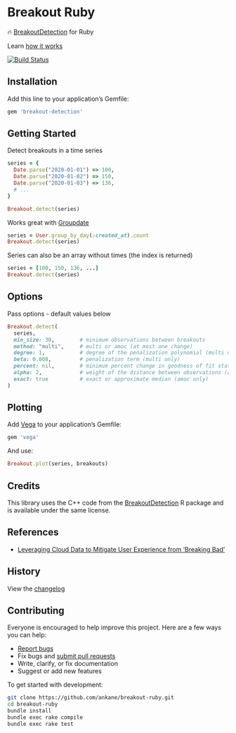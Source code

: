 # Breakout Ruby

:fire: [BreakoutDetection](https://github.com/twitter/BreakoutDetection) for Ruby

Learn [how it works](https://blog.twitter.com/engineering/en_us/a/2014/breakout-detection-in-the-wild)

[![Build Status](https://github.com/ankane/breakout-ruby/workflows/build/badge.svg?branch=master)](https://github.com/ankane/breakout-ruby/actions)

## Installation

Add this line to your application’s Gemfile:

```ruby
gem 'breakout-detection'
```

## Getting Started

Detect breakouts in a time series

```ruby
series = {
  Date.parse("2020-01-01") => 100,
  Date.parse("2020-01-02") => 150,
  Date.parse("2020-01-03") => 136,
  # ...
}

Breakout.detect(series)
```

Works great with [Groupdate](https://github.com/ankane/groupdate)

```ruby
series = User.group_by_day(:created_at).count
Breakout.detect(series)
```

Series can also be an array without times (the index is returned)

```ruby
series = [100, 150, 136, ...]
Breakout.detect(series)
```

## Options

Pass options - default values below

```ruby
Breakout.detect(
  series,
  min_size: 30,        # minimum observations between breakouts
  method: "multi",     # multi or amoc (at most one change)
  degree: 1,           # degree of the penalization polynomial (multi only)
  beta: 0.008,         # penalization term (multi only)
  percent: nil,        # minimum percent change in goodness of fit statistic (multi only)
  alpha: 2,            # weight of the distance between observations (amoc only)
  exact: true          # exact or approximate median (amoc only)
)
```

## Plotting

Add [Vega](https://github.com/ankane/vega) to your application’s Gemfile:

```ruby
gem 'vega'
```

And use:

```ruby
Breakout.plot(series, breakouts)
```

## Credits

This library uses the C++ code from the [BreakoutDetection](https://github.com/twitter/BreakoutDetection) R package and is available under the same license.

## References

- [Leveraging Cloud Data to Mitigate User Experience from ‘Breaking Bad’](https://arxiv.org/abs/1411.7955)

## History

View the [changelog](https://github.com/ankane/breakout-ruby/blob/master/CHANGELOG.md)

## Contributing

Everyone is encouraged to help improve this project. Here are a few ways you can help:

- [Report bugs](https://github.com/ankane/breakout-ruby/issues)
- Fix bugs and [submit pull requests](https://github.com/ankane/breakout-ruby/pulls)
- Write, clarify, or fix documentation
- Suggest or add new features

To get started with development:

```sh
git clone https://github.com/ankane/breakout-ruby.git
cd breakout-ruby
bundle install
bundle exec rake compile
bundle exec rake test
```
